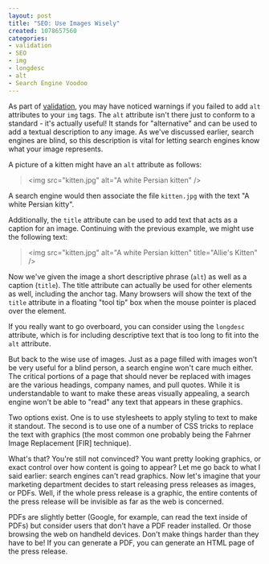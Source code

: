 ```yaml
--- 
layout: post
title: "SEO: Use Images Wisely"
created: 1078657560
categories: 
- validation
- SEO
- img
- longdesc
- alt
- Search Engine Voodoo
---
```

<p>
	As part of <a href="/node/917" title="Search Engine Voodoo - Validate Your Code">validation</a>, you may have noticed warnings if you failed to add <code>alt</code> attributes to your <code>img</code> tags. The <code>alt</code> attribute isn&#39;t there just to conform to a standard - it&#39;s actually useful! It stands for &quot;alternative&quot; and can be used to add a textual description to any image. As we&#39;ve discussed earlier, search engines are blind, so this description is vital for letting search engines know what your image represents.</p>
<!--break-->
<p>
	A picture of a kitten might have an <code>alt</code> attribute as follows:</p>
<blockquote class="code">
	&lt;img src=&quot;kitten.jpg&quot; alt=&quot;A white Persian kitten&quot; /&gt;</blockquote>
<p>
	A search engine would then associate the file <code>kitten.jpg</code> with the text &quot;A white Persian kitty&quot;.</p>
<p>
	Additionally, the <code>title</code> attribute can be used to add text that acts as a caption for an image. Continuing with the previous example, we might use the following text:</p>
<blockquote class="code">
	&lt;img src=&quot;kitten.jpg&quot; alt=&quot;A white Persian kitten&quot; title=&quot;Allie&#39;s Kitten&quot; /&gt;</blockquote>
<p>
	Now we&#39;ve given the image a short descriptive phrase (<code>alt</code>) as well as a caption (<code>title</code>). The title attribute can actually be used for other elements as well, including the anchor tag. Many browsers will show the text of the <code>title</code> attribute in a floating &quot;tool tip&quot; box when the mouse pointer is placed over the element.</p>
<p>
	If you really want to go overboard, you can consider using the <code>longdesc</code> attribute, which is for including descriptive text that is too long to fit into the <code>alt</code> attribute.</p>
<p>
	But back to the wise use of images. Just as a page filled with images won&#39;t be very useful for a blind person, a search engine won&#39;t care much either. The critical portions of a page that should never be replaced with images are the various headings, company names, and pull quotes. While it is understandable to want to make these areas visually appealing, a search engine won&#39;t be able to &quot;read&quot; any text that appears in these graphics.</p>
<!-- aside: press releases as images, PDFs --><p>
	Two options exist. One is to use stylesheets to apply styling to text to make it standout. The second is to use one of a number of CSS tricks to replace the text with graphics (the most common one probably being the Fahrner Image Replacement [FIR] technique).</p>
<p>
	What&#39;s that? You&#39;re still not convinced? You want pretty looking graphics, or exact control over how content is going to appear? Let me go back to what I said earlier: search engines can&#39;t read graphics. Now let&#39;s imagine that your marketing department decides to start releasing press releases as images, or PDFs. Well, if the whole press release is a graphic, the entire contents of the press release will be invisible as far as the web is concerned.</p>
<p>
	PDFs are slightly better (Google, for example, can read the text inside of PDFs) but consider users that don&#39;t have a PDF reader installed. Or those browsing the web on handheld devices. Don&#39;t make things harder than they have to be! If you can generate a PDF, you can generate an HTML page of the press release.</p>
